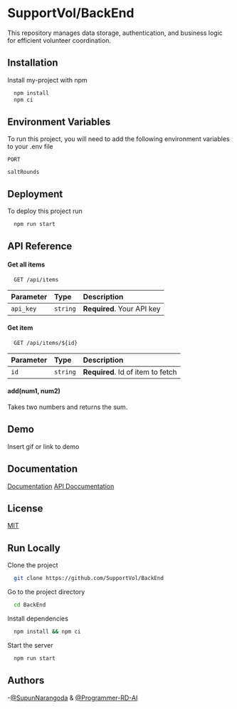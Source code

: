 # SupportVol/BackEnd

This repository manages data storage, authentication, and business logic for efficient volunteer coordination.

## Installation

Install my-project with npm

```bash
  npm install
  npm ci
```

## Environment Variables

To run this project, you will need to add the following environment variables to your .env file

`PORT`

`saltRounds`

## Deployment

To deploy this project run

```bash
  npm run start
```

## API Reference

#### Get all items

```http
  GET /api/items
```

| Parameter | Type     | Description                |
| :-------- | :------- | :------------------------- |
| `api_key` | `string` | **Required**. Your API key |

#### Get item

```http
  GET /api/items/${id}
```

| Parameter | Type     | Description                       |
| :-------- | :------- | :-------------------------------- |
| `id`      | `string` | **Required**. Id of item to fetch |

#### add(num1, num2)

Takes two numbers and returns the sum.

## Demo

Insert gif or link to demo

## Documentation

[Documentation](https://linktodocumentation)
[API Doccumentation](https://github.com/SupportVol/BackEnd/blob/main/docs/API%20Specification%20Spport%20Vol.pdf)

## License

[MIT](https://choosealicense.com/licenses/mit/)

## Run Locally

Clone the project

```bash
  git clone https://github.com/SupportVol/BackEnd
```

Go to the project directory

```bash
  cd BackEnd
```

Install dependencies

```bash
  npm install && npm ci
```

Start the server

```bash
  npm run start
```

## Authors

-[@SupunNarangoda](https://www.github.com/SupunNarangoda) & [@Programmer-RD-AI](https://www.github.com/Programmer-RD-AI)
